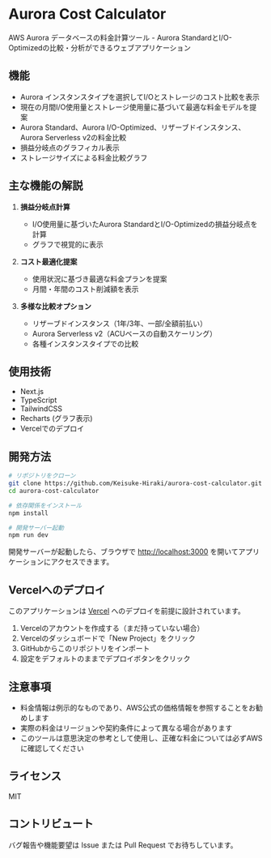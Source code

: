 # Aurora Cost Calculator

AWS Aurora データベースの料金計算ツール - Aurora StandardとI/O-Optimizedの比較・分析ができるウェブアプリケーション

## 機能

- Aurora インスタンスタイプを選択してI/Oとストレージのコスト比較を表示
- 現在の月間I/O使用量とストレージ使用量に基づいて最適な料金モデルを提案
- Aurora Standard、Aurora I/O-Optimized、リザーブドインスタンス、Aurora Serverless v2の料金比較
- 損益分岐点のグラフィカル表示
- ストレージサイズによる料金比較グラフ

## 主な機能の解説

1. **損益分岐点計算**
   - I/O使用量に基づいたAurora StandardとI/O-Optimizedの損益分岐点を計算
   - グラフで視覚的に表示

2. **コスト最適化提案**
   - 使用状況に基づき最適な料金プランを提案
   - 月間・年間のコスト削減額を表示

3. **多様な比較オプション**
   - リザーブドインスタンス（1年/3年、一部/全額前払い）
   - Aurora Serverless v2（ACUベースの自動スケーリング）
   - 各種インスタンスタイプでの比較

## 使用技術

- Next.js
- TypeScript
- TailwindCSS
- Recharts (グラフ表示)
- Vercelでのデプロイ

## 開発方法

```bash
# リポジトリをクローン
git clone https://github.com/Keisuke-Hiraki/aurora-cost-calculator.git
cd aurora-cost-calculator

# 依存関係をインストール
npm install

# 開発サーバー起動
npm run dev
```

開発サーバーが起動したら、ブラウザで [http://localhost:3000](http://localhost:3000) を開いてアプリケーションにアクセスできます。

## Vercelへのデプロイ

このアプリケーションは [Vercel](https://vercel.com) へのデプロイを前提に設計されています。

1. Vercelのアカウントを作成する（まだ持っていない場合）
2. Vercelのダッシュボードで「New Project」をクリック
3. GitHubからこのリポジトリをインポート
4. 設定をデフォルトのままでデプロイボタンをクリック

## 注意事項

- 料金情報は例示的なものであり、AWS公式の価格情報を参照することをお勧めします
- 実際の料金はリージョンや契約条件によって異なる場合があります
- このツールは意思決定の参考として使用し、正確な料金については必ずAWSに確認してください

## ライセンス

MIT

## コントリビュート

バグ報告や機能要望は Issue または Pull Request でお待ちしています。
